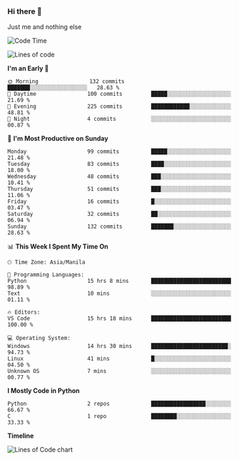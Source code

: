 ### Hi there 👋

Just me and nothing else


<!--START_SECTION:waka-->
![Code Time](http://img.shields.io/badge/Code%20Time-61%20hrs%2024%20mins-blue)

![Lines of code](https://img.shields.io/badge/From%20Hello%20World%20I%27ve%20Written-902.9%20thousand%20lines%20of%20code-blue)

**I'm an Early 🐤** 

```text
🌞 Morning                132 commits         ███████░░░░░░░░░░░░░░░░░░   28.63 % 
🌆 Daytime                100 commits         █████░░░░░░░░░░░░░░░░░░░░   21.69 % 
🌃 Evening                225 commits         ████████████░░░░░░░░░░░░░   48.81 % 
🌙 Night                  4 commits           ░░░░░░░░░░░░░░░░░░░░░░░░░   00.87 % 
```
📅 **I'm Most Productive on Sunday** 

```text
Monday                   99 commits          █████░░░░░░░░░░░░░░░░░░░░   21.48 % 
Tuesday                  83 commits          ████░░░░░░░░░░░░░░░░░░░░░   18.00 % 
Wednesday                48 commits          ███░░░░░░░░░░░░░░░░░░░░░░   10.41 % 
Thursday                 51 commits          ███░░░░░░░░░░░░░░░░░░░░░░   11.06 % 
Friday                   16 commits          █░░░░░░░░░░░░░░░░░░░░░░░░   03.47 % 
Saturday                 32 commits          ██░░░░░░░░░░░░░░░░░░░░░░░   06.94 % 
Sunday                   132 commits         ███████░░░░░░░░░░░░░░░░░░   28.63 % 
```


📊 **This Week I Spent My Time On** 

```text
🕑︎ Time Zone: Asia/Manila

💬 Programming Languages: 
Python                   15 hrs 8 mins       █████████████████████████   98.89 % 
Text                     10 mins             ░░░░░░░░░░░░░░░░░░░░░░░░░   01.11 % 

🔥 Editors: 
VS Code                  15 hrs 18 mins      █████████████████████████   100.00 % 

💻 Operating System: 
Windows                  14 hrs 30 mins      ████████████████████████░   94.73 % 
Linux                    41 mins             █░░░░░░░░░░░░░░░░░░░░░░░░   04.50 % 
Unknown OS               7 mins              ░░░░░░░░░░░░░░░░░░░░░░░░░   00.77 % 
```

**I Mostly Code in Python** 

```text
Python                   2 repos             █████████████████░░░░░░░░   66.67 % 
C                        1 repo              ████████░░░░░░░░░░░░░░░░░   33.33 % 
```



**Timeline**

![Lines of Code chart](https://raw.githubusercontent.com/mauring55/mauring55/main/assets/bar_graph.png)


<!--END_SECTION:waka-->
